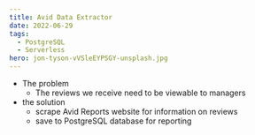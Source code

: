```yaml
---
title: Avid Data Extractor
date: 2022-06-29
tags:
  - PostgreSQL
  - Serverless
hero: jon-tyson-vVSleEYPSGY-unsplash.jpg
---
```

- The problem
  - The reviews we receive need to be viewable to managers 
- the solution
  - scrape Avid Reports website for information on reviews
  - save to PostgreSQL database for reporting 
